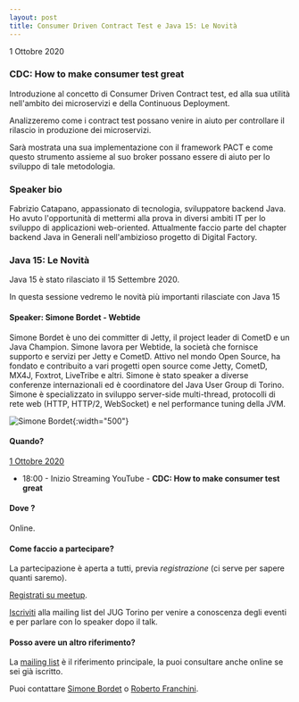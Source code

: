 ```yaml
---
layout: post
title: Consumer Driven Contract Test e Java 15: Le Novità
---
```


1 Ottobre 2020

### CDC: How to make consumer test great

Introduzione al concetto di Consumer Driven Contract test, ed
alla sua utilità nell'ambito dei microservizi e della Continuous Deployment.

Analizzeremo come i contract test possano venire in aiuto per controllare
il rilascio in produzione dei microservizi.

Sarà mostrata una sua implementazione con il framework PACT e come questo strumento
assieme al suo broker possano essere di aiuto per lo sviluppo di tale metodologia.

### Speaker bio

Fabrizio Catapano, appassionato di tecnologia, sviluppatore backend Java. Ho avuto l'opportunità di
mettermi alla prova in diversi ambiti IT per lo sviluppo di applicazioni web-oriented.
Attualmente faccio parte del chapter backend Java in Generali nell'ambizioso progetto
di Digital Factory.


### Java 15: Le Novità

Java 15 è stato rilasciato il 15 Settembre 2020.

In questa sessione vedremo le novità più importanti rilasciate con Java 15

#### Speaker: Simone Bordet - Webtide

Simone Bordet è uno dei committer di Jetty, il project leader di CometD e un Java Champion.
Simone lavora per Webtide, la società che fornisce supporto e servizi per Jetty e CometD.
Attivo nel mondo Open Source, ha fondato e contribuito a vari progetti open source come Jetty, CometD, MX4J, Foxtrot, LiveTribe e altri.
Simone è stato speaker a diverse conferenze internazionali ed è coordinatore del Java User Group di Torino.
Simone è specializzato in sviluppo server-side multi-thread, protocolli di rete web (HTTP, HTTP/2, WebSocket) e nel performance tuning della JVM.

![Simone Bordet](https://secure.meetupstatic.com/photos/event/4/7/a/f/highres_490338351.jpeg){:width="500"}

#### Quando?

<u>1 Ottobre 2020</u>

* 18:00 - Inizio Streaming YouTube - **CDC: How to make consumer test great**

#### Dove ?

Online.

#### Come faccio a partecipare?

La partecipazione è aperta a tutti, previa *registrazione* (ci serve per sapere quanti saremo).

[Registrati su meetup](https://www.meetup.com/JUGTorino/events/273505906/).

[Iscriviti](/subscribe/) alla mailing list del JUG Torino per venire a conoscenza degli eventi e per parlare con lo speaker dopo il talk.

#### Posso avere un altro riferimento?

La [mailing list](https://groups.yahoo.com/groups/it-torino-java-jug) è il riferimento principale, la puoi consultare anche online se sei già iscritto.

Puoi contattare [Simone Bordet](/people/simonebordet/) o [Roberto Franchini](/people/robertofranchini/).
